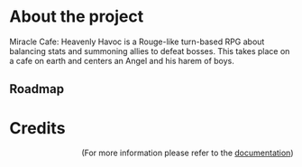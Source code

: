 # About the project
Miracle Cafe: Heavenly Havoc is a Rouge-like turn-based RPG about balancing stats and summoning allies to defeat bosses. This takes place on a cafe on earth and centers an Angel and his harem of boys. 

## Roadmap

# Credits

<p align="right">(For more information please refer to the <a href="https://github.com/Azraelbazrael/Heavenly_havoc/blob/main/DOCUMENTATION.MD">documentation</a>)</p>
